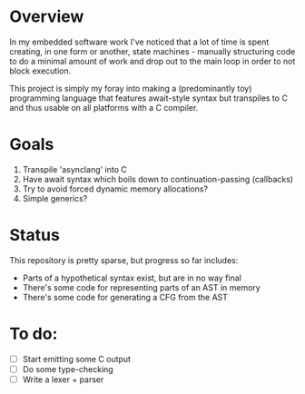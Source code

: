 # Overview

In my embedded software work I've noticed that a lot of time is spent creating, in one form or another, state machines - manually structuring code to do a minimal amount of work and drop out to the main loop in order to not block execution.

This project is simply my foray into making a (predominantly toy) programming language that features await-style syntax but transpiles to C and thus usable on all platforms with a C compiler.

# Goals

1. Transpile 'asynclang' into C
2. Have await syntax which boils down to continuation-passing (callbacks)
3. Try to avoid forced dynamic memory allocations?
4. Simple generics?

# Status

This repository is pretty sparse, but progress so far includes:
- Parts of a hypothetical syntax exist, but are in no way final
- There's some code for representing parts of an AST in memory
- There's some code for generating a CFG from the AST

# To do:

- [ ] Start emitting some C output
- [ ] Do some type-checking
- [ ] Write a lexer + parser
